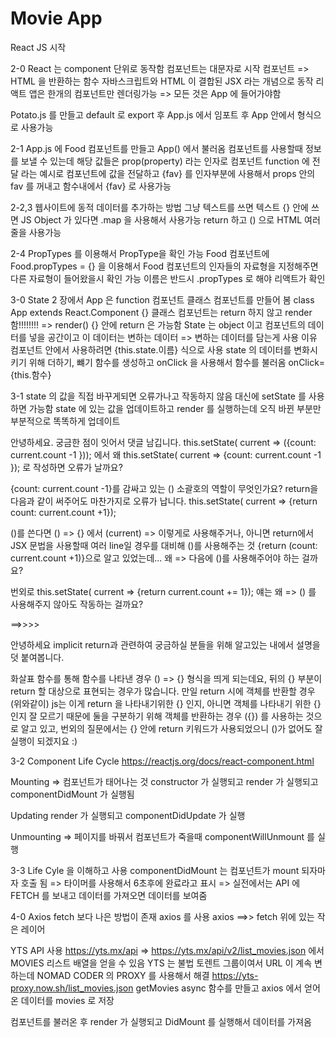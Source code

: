 # Movie App

React JS 시작

2-0
React 는 component 단위로 동작함 컴포넌트는 대문자로 시작
컴포넌트 => HTML 을 반환하는 함수
자바스크립트와 HTML 이 결합된 JSX 라는 개념으로 동작
리액트 앱은 한개의 컴포넌트만 렌더링가능 => 모든 것은 App 에 들어가야함

Potato.js 를 만들고 default 로 export 후 App.js 에서 임포트 후 App 안에서 <Potato /> 형식으로 사용가능

2-1
App.js 에 Food 컴포넌트를 만들고 App() 에서 불러옴
컴포넌트를 사용할때 정보를 보낼 수 있는데 해당 값들은 prop(property) 라는 인자로 컴포넌트 function 에 전달
<Food fav="kimchi"> 라는 예시로 컴포넌트에 값을 전달하고
{fav} 를 인자부분에 사용해서 props 안의 fav 를 꺼내고 함수내에서 {fav} 로 사용가능

2-2,3
웹사이트에 동적 데이터를 추가하는 방법
그냥 텍스트를 쓰면 텍스트 {} 안에 쓰면 JS
Object 가 있다면 .map 을 사용해서 사용가능
return 하고 () 으로 HTML 여러줄을 사용가능

2-4 PropTypes 를 이용해서 PropType을 확인 가능
Food 컴포넌트에 Food.propTypes = {} 을 이용해서 Food 컴포넌트의 인자들의 자료형을 지정해주면 다른 자료형이 들어왔을시 확인 가능
이름은 반드시 .propTypes 로 해야 리액트가 확인

3-0 State
2 장에서 App 은 function 컴포넌트
클래스 컴포넌트를 만들어 봄
class App extends React.Component {}
클래스 컴포넌트는 return 하지 않고 render 함!!!!!!!! => render() {} 안에 return 은 가능함
State 는 object 이고 컴포넌트의 데이터를 넣을 공간이고 이 데이터는 변하는 데이터 => 변하는 데이터를 담는게 사용 이유
컴포넌트 안에서 사용하려면 {this.state.이름} 식으로 사용
state 의 데이터를 변화시키기 위해 더하기, 뺴기 함수를 생성하고 onClick 을 사용해서 함수를 불러옴
onClick={this.함수}

3-1
state 의 값을 직접 바꾸게되면 오류가나고 작동하지 않음 대신에 setState 를 사용하면 가능함
state 에 있는 값을 업데이트하고 render 를 실행하는데 오직 바뀐 부분만 부분적으로 똑똑하게 업데이트

안녕하세요. 궁금한 점이 잇어서 댓글 남깁니다.
this.setState( current => ({count: current.count -1 })); 에서 왜
this.setState( current => {count: current.count -1 }); 로 작성하면 오류가 날까요?

{count: current.count -1}를 감싸고 있는 () 소괄호의 역할이 무엇인가요?
return을 다음과 같이 써주어도 마찬가지로 오류가 납니다.
this.setState( current => {return count: current.count +1});

()를 쓴다면 () => {} 에서 (current) => 이렇게로 사용해주거나, 아니면 return에서 JSX 문법을 사용할때 여러 line일 경우를 대비해 ()를 사용해주는 것 {return (count: current.count +1)}으로 알고 있었는데... 왜 => 다음에 ()를 사용해주어야 하는 걸까요?

번외로
this.setState( current => {return current.count += 1});
얘는 왜 => () 를 사용해주지 않아도 작동하는 걸까요?

==>>>>

안녕하세요 implicit return과 관련하여 궁금하실 분들을 위해 알고있는 내에서 설명을 덧 붙여봅니다.

화살표 함수를 통해 함수를 나타낸 경우
() => {} 형식을 띄게 되는데요,
뒤의 {} 부분이 return 할 대상으로 표현되는 경우가 많습니다.
만일 return 시에 객체를 반환할 경우(위와같이)
js는 이게 return 을 나타내기위한 {} 인지, 아니면 객체를 나타내기 위한 {} 인지 잘 모르기 때문에 둘을 구분하기 위해
객체를 반환하는 경우 ({}) 를 사용하는 것으로 알고 있고, 번외의 질문에서는 {} 안에 return 키워드가 사용되었으니 ()가 없어도 잘 실행이 되겠지요 :)

3-2 Component Life Cycle
https://reactjs.org/docs/react-component.html

Mounting => 컴포넌트가 태어나는 것
constructor 가 실행되고 render 가 실행되고 componentDidMount 가 실행됨

Updating
render 가 실행되고 componentDidUpdate 가 실행

Unmounting => 페이지를 바꿔서 컴포넌트가 죽을때
componentWillUnmount 를 실행

3-3
Life Cyle 을 이해하고 사용
componentDidMount 는 컴포넌트가 mount 되자마자 호출 됨 => 타이머를 사용해서 6초후에 완료라고 표시
=> 실전에서는 API 에 FETCH 를 보내고 데이터를 가져오면 데이터를 보여줌

4-0 Axios
fetch 보다 나은 방법이 존재 axios 를 사용
axios ==>> fetch 위에 있는 작은 레이어

YTS API 사용
https://yts.mx/api
=> https://yts.mx/api/v2/list_movies.json 에서 MOVIES 리스트 배열을 얻을 수 있음
YTS 는 불법 토렌트 그룹이여서 URL 이 계속 변하는데 NOMAD CODER 의 PROXY 를 사용해서 해결
https://yts-proxy.now.sh/list_movies.json
getMovies async 함수를 만들고 axios 에서 얻어온 데이터를 movies 로 저장

컴포넌트를 불러온 후 render 가 실행되고 DidMount 를 실행해서 데이터를 가져옴
